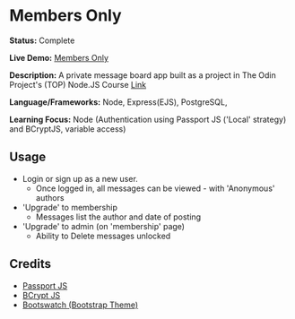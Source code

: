 # Members Only

**Status:** Complete

**Live Demo:** [Members Only](https://jum-members-only.adaptable.app/)

**Description:** A private message board app built as a project in The Odin Project's (TOP) Node.JS Course [Link](https://www.theodinproject.com/lessons/node-path-nodejs-members-only)

**Language/Frameworks:** Node, Express(EJS), PostgreSQL, 

**Learning Focus:** Node (Authentication using Passport JS ('Local' strategy) and BCryptJS, variable access)

## Usage

- Login or sign up as a new user.
  - Once logged in, all messages can be viewed - with 'Anonymous' authors
- 'Upgrade' to membership 
  - Messages list the author and date of posting
- 'Upgrade' to admin (on 'membership' page)
  - Ability to Delete messages unlocked

## Credits
- [Passport JS](https://www.passportjs.org/)
- [BCrypt JS](https://www.npmjs.com/package/bcryptjs)
- [Bootswatch (Bootstrap Theme)](https://bootswatch.com/journal/)

